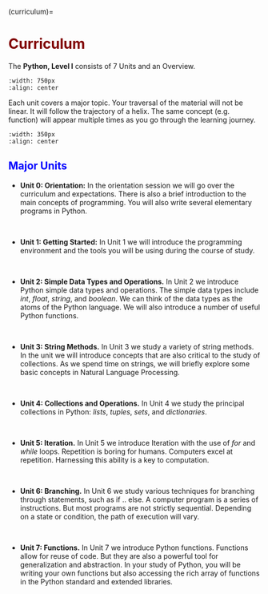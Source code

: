 (curriculum)=
# <font color="maroon">Curriculum</font>


The **Python, Level I** consists of 7 Units and an Overview.

```{image} /images/pythonunits.png
:width: 750px
:align: center
```

Each unit covers a major topic. Your traversal of the material will not be linear. It will follow the trajectory of a helix. The same concept (e.g. function) will appear multiple times as you go through the learning journey.

```{image} /images/helix.png
:width: 350px
:align: center
```

## <font color="blue">Major Units</font>


- **Unit 0: Orientation:** In the orientation session we will go over the curriculum and expectations. There is also a brief introduction to the main concepts of programming. You will also write several elementary programs in Python.


<p>&nbsp;</p>


- **Unit 1: Getting Started:** In Unit 1 we will introduce the programming environment and the tools you will be using during the course of study. 


<p>&nbsp;</p>


- **Unit 2: Simple Data Types and Operations.** In Unit 2 we introduce Python simple data types and operations. The simple data types include *int*, *float*, *string*, and *boolean*. We can think of the data types as the atoms of the Python language. We will also introduce a number of useful Python functions. 



<p>&nbsp;</p>



- **Unit 3: String Methods.** In Unit 3 we study a variety of string methods. In the unit we will introduce concepts that are also critical to the study of collections. As we spend time on strings, we will briefly explore some basic concepts in Natural Language Processing. 


<p>&nbsp;</p>


- **Unit 4: Collections and Operations.** In Unit 4 we study the principal collections in Python: *lists*, *tuples*, *sets*, and *dictionaries*. 


<p>&nbsp;</p>


- **Unit 5: Iteration.** In Unit 5 we introduce Iteration with the use of *for* and *while* loops. Repetition is boring for humans. Computers excel at repetition. Harnessing this ability is a key to computation. 


<p>&nbsp;</p>


- **Unit 6: Branching.** In Unit 6 we study various techniques for branching through statements, such as if .. else. A computer program is a series of instructions. But most programs are not strictly sequential. Depending on a state or condition, the path of execution will vary.


<p>&nbsp;</p>


- **Unit 7: Functions.** In Unit 7 we introduce Python functions. Functions allow for reuse of code. But they are also a powerful tool for generalization and abstraction. In your study of Python, you will be writing your own functions but also accessing the rich array of functions in the Python standard and extended libraries.

